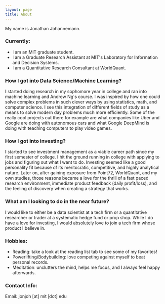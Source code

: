 ```yaml
---
layout: page
title: About
---
```


My name is Jonathan Johannemann.

### Currently:

* I am an MIT graduate student.
* I am a Graduate Research Assistant at MIT's Laboratory for Information and Decision Systems.
* I am a Quantitative Research Consultant at WorldQuant.



### How I got into Data Science/Machine Learning?

I started doing research in my sophomore year in college and ran into machine learning and Andrew Ng's course. I was inspired by how one could solve complex problems in such clever ways by using statistics, math, and computer science. I see this integration of different fields of study as a means to solve modern day problems much more efficiently. Some of the really cool projects out there for example are what companies like Uber and Google are doing with autonomous cars and what Google DeepMind is doing with teaching computers to play video games.



### How I got into investing?

I started to see investment management as a viable career path since my first semester of college. I hit the ground running in college with applying to jobs and figuring out what I want to do. Investing seemed like a good personality fit because of its meritocratic, competitive, and highly analytical nature. Later on, after gaining exposure from Point72, WorldQuant, and my own studies, those reasons became a love for the thrill of a fast paced research environment, immediate product feedback (daily profit/loss), and the feeling of discovery when creating a strategy that works.



### What am I looking to do in the near future?

I would like to either be a data scientist at a tech firm or a quantitative researcher or trader at a systematic hedge fund or prop shop. While I do have a love for investing, I would absolutely love to join a tech firm whose product I believe in.



### Hobbies:

* Reading: take a look at the reading list tab to see some of my favorites!
* Powerlifting/Bodybuilding: love competing against myself to beat personal records.
* Meditation: unclutters the mind, helps me focus, and I always feel happy afterwards.



### Contact Info:

Email: jonjoh [at] mit [dot] edu
